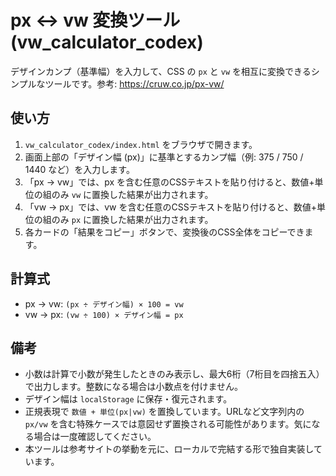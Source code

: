 # px ↔ vw 変換ツール (vw_calculator_codex)

デザインカンプ（基準幅）を入力して、CSS の `px` と `vw` を相互に変換できるシンプルなツールです。参考: https://cruw.co.jp/px-vw/

## 使い方

1. `vw_calculator_codex/index.html` をブラウザで開きます。
2. 画面上部の「デザイン幅 (px)」に基準とするカンプ幅（例: 375 / 750 / 1440 など）を入力します。
3. 「px → vw」では、px を含む任意のCSSテキストを貼り付けると、数値+単位の組のみ `vw` に置換した結果が出力されます。
4. 「vw → px」では、vw を含む任意のCSSテキストを貼り付けると、数値+単位の組のみ `px` に置換した結果が出力されます。
5. 各カードの「結果をコピー」ボタンで、変換後のCSS全体をコピーできます。

## 計算式

- px → vw: `(px ÷ デザイン幅) × 100 = vw`
- vw → px: `(vw ÷ 100) × デザイン幅 = px`

## 備考

- 小数は計算で小数が発生したときのみ表示し、最大6桁（7桁目を四捨五入）で出力します。整数になる場合は小数点を付けません。
- デザイン幅は `localStorage` に保存・復元されます。
- 正規表現で `数値 + 単位(px|vw)` を置換しています。URLなど文字列内の `px/vw` を含む特殊ケースでは意図せず置換される可能性があります。気になる場合は一度確認してください。
- 本ツールは参考サイトの挙動を元に、ローカルで完結する形で独自実装しています。
